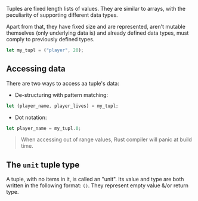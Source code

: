 Tuples are fixed length lists of values. They are similar to arrays, with the peculiarity of supporting different data types. 

Apart from that, they have fixed size and are represented, aren't mutable themselves (only underlying data is) and already defined data types, must comply to previously defined types.

```rust
let my_tupl = ("player", 20);
```

## Accessing data
There are two ways to access aa tuple's data:
- De-structuring with pattern matching:
```rust
let (player_name, player_lives) = my_tupl;
```
- Dot notation:
```rust
let player_name = my_tupl.0;
```

> When accessing out of range values, Rust compiler will panic at build time.

## The ``unit`` tuple type
A tuple, with no items in it, is called an "unit". Its value and type are both written in the following format: ``()``. They represent empty value &/or return type.